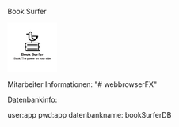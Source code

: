 Book Surfer 

<img src="https://github.com/DavidHieselmayr/Book-Surfer/blob/master/logos/black.png" height="100px" width="100px">



Mitarbeiter Informationen: 
"# webbrowserFX" 

Datenbankinfo: 

user:app
pwd:app
datenbankname: bookSurferDB
